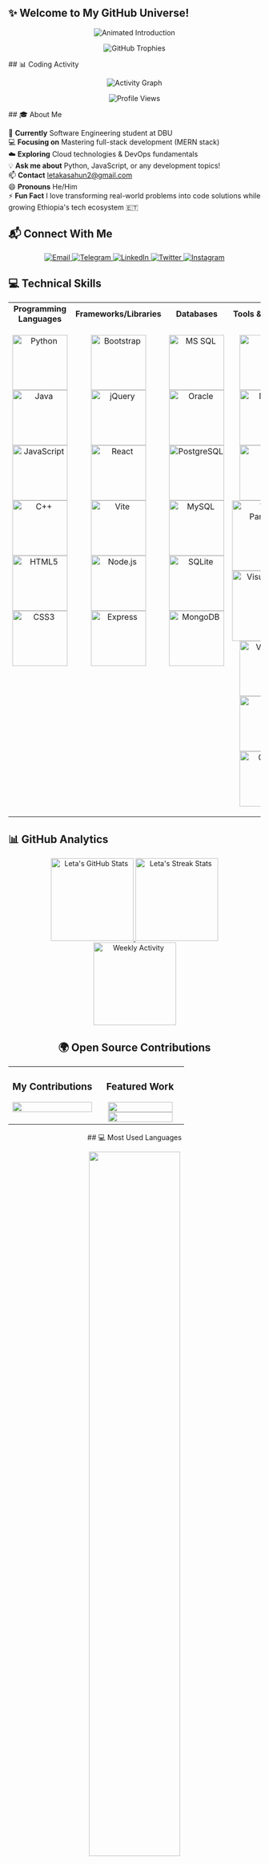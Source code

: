 ## ✨ Welcome to My GitHub Universe!

<p align="center">
  <img 
    src="https://readme-typing-svg.herokuapp.com?font=Poppins&size=32&duration=3000&pause=1000&color=4682B4&center=true&vCenter=true&width=1000&lines=👋+Hi+there!+I'm+Leta+Kasahun;🚀+Passionate+Software+Engineer+from+Ethiopia+🇪🇹;💻+Crafting+scalable+web+%26+mobile+apps+with+clean+code;🌱+Growing+through+open-source+%26+continuous+learning;🔥+Turning+ideas+into+impact+with+tech." 
    alt="Animated Introduction">
</p>
<p align="center">
  <img src="https://github-profile-trophy.vercel.app/?username=Leta-Kasahun&theme=radical&no-bg=true&no-frame=false&margin-w=8&border=6&border_radius=12&title=Stars,Commits,PullRequest,Issues,Repositories,Followers,Reviews,Discussions,Organizations,MultiLanguage&rank=-C" alt="GitHub Trophies">
</p>
## 📊 Coding Activity

<p align="center">
  <img src="https://github-readme-activity-graph.vercel.app/graph?username=Leta-Kasahun&theme=react-dark&hide_border=true&area=true&custom_title=My%20Contribution%20Graph&color=58A6FF&line=1F6FEB&point=1F6FEB" alt="Activity Graph">
</p>

<p align="center">
  <img src="https://komarev.com/ghpvc/?username=Leta-Kasahun&label=Profile%20Views&color=1F6FEB&style=flat" alt="Profile Views">
</p>
## 🎓 About Me

🌱 **Currently** Software Engineering student at DBU  
💻 **Focusing on** Mastering full-stack development (MERN stack)  
☁️ **Exploring** Cloud technologies & DevOps fundamentals   
💡 **Ask me about** Python, JavaScript, or any development topics!  
📫 **Contact** letakasahun2@gmail.com  
😄 **Pronouns** He/Him  
⚡ **Fun Fact** I love transforming real-world problems into code solutions while growing Ethiopia's tech ecosystem 🇪🇹
## 📬 Connect With Me

<p align="center">
  <a href="mailto:letakasahun2@gmail.com">
    <img src="https://img.shields.io/badge/Gmail-D14836?style=flat-square&logo=gmail&logoColor=white" alt="Email">
  </a>
  <a href="https://t.me/letakasahun">
    <img src="https://img.shields.io/badge/Telegram-2CA5E0?style=flat-square&logo=telegram&logoColor=white" alt="Telegram">
  </a>
  <a href="https://linkedin.com/in/yourprofile">
    <img src="https://img.shields.io/badge/LinkedIn-0077B5?style=flat-square&logo=linkedin&logoColor=white" alt="LinkedIn">
  </a>
  <a href="https://twitter.com/yourusername">
    <img src="https://img.shields.io/badge/Twitter-1DA1F2?style=flat-square&logo=twitter&logoColor=white" alt="Twitter">
  </a>
  <a href="https://instagram.com/yourusername">
    <img src="https://img.shields.io/badge/Instagram-E4405F?style=flat-square&logo=instagram&logoColor=white" alt="Instagram">
  </a>
</p>

## 💻 Technical Skills

<table align="center">
  <tr>
    <td align="center" width="25%"><strong>Programming Languages</strong></td>
    <td align="center" width="25%"><strong>Frameworks/Libraries</strong></td>
    <td align="center" width="25%"><strong>Databases</strong></td>
    <td align="center" width="25%"><strong>Tools & Platforms</strong></td>
  </tr>
  <tr>
    <td valign="top">
      <p align="center">
        <img src="https://img.shields.io/badge/Python-3776AB?style=for-the-badge&logo=python&logoColor=white" alt="Python" width="110">
        <img src="https://img.shields.io/badge/Java-007396?style=for-the-badge&logo=java&logoColor=white" alt="Java" width="110">
        <img src="https://img.shields.io/badge/JavaScript-F7DF1E?style=for-the-badge&logo=javascript&logoColor=black" alt="JavaScript" width="110">
        <img src="https://img.shields.io/badge/C%2B%2B-00599C?style=for-the-badge&logo=c%2B%2B&logoColor=white" alt="C++" width="110">
        <img src="https://img.shields.io/badge/HTML5-E34F26?style=for-the-badge&logo=html5&logoColor=white" alt="HTML5" width="110">
        <img src="https://img.shields.io/badge/CSS3-1572B6?style=for-the-badge&logo=css3&logoColor=white" alt="CSS3" width="110">
      </p>
    </td>
    <td valign="top">
      <p align="center">
        <img src="https://img.shields.io/badge/Bootstrap-7952B3?style=for-the-badge&logo=bootstrap&logoColor=white" alt="Bootstrap" width="110">
        <img src="https://img.shields.io/badge/jQuery-0769AD?style=for-the-badge&logo=jquery&logoColor=white" alt="jQuery" width="110">
        <img src="https://img.shields.io/badge/React-61DAFB?style=for-the-badge&logo=react&logoColor=black" alt="React" width="110">
        <img src="https://img.shields.io/badge/Vite-646CFF?style=for-the-badge&logo=vite&logoColor=white" alt="Vite" width="110">
        <img src="https://img.shields.io/badge/Node.js-339933?style=for-the-badge&logo=node.js&logoColor=white" alt="Node.js" width="110">
        <img src="https://img.shields.io/badge/Express-000000?style=for-the-badge&logo=express&logoColor=white" alt="Express" width="110">
      </p>
    </td>
    <td valign="top">
      <p align="center">
        <img src="https://img.shields.io/badge/Microsoft_SQL_Server-CC2927?style=for-the-badge&logo=microsoft-sql-server&logoColor=white" alt="MS SQL" width="110">
        <img src="https://img.shields.io/badge/Oracle-F80000?style=for-the-badge&logo=oracle&logoColor=white" alt="Oracle" width="110">
        <img src="https://img.shields.io/badge/PostgreSQL-4169E1?style=for-the-badge&logo=postgresql&logoColor=white" alt="PostgreSQL" width="110">
        <img src="https://img.shields.io/badge/MySQL-4479A1?style=for-the-badge&logo=mysql&logoColor=white" alt="MySQL" width="110">
        <img src="https://img.shields.io/badge/SQLite-003B57?style=for-the-badge&logo=sqlite&logoColor=white" alt="SQLite" width="110">
        <img src="https://img.shields.io/badge/MongoDB-47A248?style=for-the-badge&logo=mongodb&logoColor=white" alt="MongoDB" width="110">
      </p>
    </td>
    <td valign="top">
      <p align="center">
        <img src="https://img.shields.io/badge/AWS-232F3E?style=for-the-badge&logo=amazon-aws&logoColor=white" alt="AWS" width="110">
        <img src="https://img.shields.io/badge/Netlify-00C7B7?style=for-the-badge&logo=netlify&logoColor=white" alt="Netlify" width="110">
        <img src="https://img.shields.io/badge/Jira-0052CC?style=for-the-badge&logo=jira&logoColor=white" alt="Jira" width="110"> 
                <img src="https://img.shields.io/badge/Visual_Paradigm-FF6600?style=for-the-badge&logo=visual-paradigm&logoColor=white" alt="Visual Paradigm" width="140">

   <img src="https://img.shields.io/badge/Visual%20Studio-5C2D91?style=for-the-badge&logo=visual-studio&logoColor=white" alt="Visual Studio" width="140">
     
  <img src="https://img.shields.io/badge/Visual_Studio_Code-007ACC?style=for-the-badge&logo=visual-studio-code&logoColor=white" alt="VSCode" width="110">
        <img src="https://img.shields.io/badge/Git-F05032?style=for-the-badge&logo=git&logoColor=white" alt="Git" width="110">
        <img src="https://img.shields.io/badge/GitHub-181717?style=for-the-badge&logo=github&logoColor=white" alt="GitHub" width="110">
      </p>
    </td>
  </tr>
</table> 


## 📊 GitHub Analytics

<div align="center">

  <!-- Main Stats Card -->
  <a href="https://github.com/Leta-Kasahun">
    <img height="165" src="https://github-readme-stats.vercel.app/api?username=Leta-Kasahun&show_icons=true&theme=radical&hide_border=true&include_all_commits=true&count_private=true&bg_color=0d1117&title_color=58a6ff&icon_color=1f6feb&text_color=c9d1d9" alt="Leta's GitHub Stats">
  </a>
  
  <!-- Streak Stats -->
  <a href="https://github.com/Leta-Kasahun">
    <img height="165" src="https://github-readme-streak-stats.herokuapp.com?user=Leta-Kasahun&theme=radical&hide_border=true&background=0d1117&ring=58a6ff&fire=ff6b6b&currStreakNum=ffffff&dates=58a6ff" alt="Leta's Streak Stats">
  </a>

</div>

<!-- Weekly Activity -->
<div align="center">
  <img height="165" src="https://github-readme-activity-graph.vercel.app/graph?username=Leta-Kasahun&theme=react-dark&hide_border=true&area=true&bg_color=0d1117&color=58a6ff&line=ff6b6b&point=ffffff" alt="Weekly Activity">
</div>


<div align="center">

## 🌍 Open Source Contributions

<table>
  <tr>
    <!-- Contribution Stats -->
    <td width="50%" valign="top">
      <h3 align="center">My Contributions</h3>
      <div align="center">
        <img src="https://github-readme-activity-graph.vercel.app/graph?username=Leta-Kasahun&theme=radical&hide_border=true&area=true&custom_title=Contribution+Activity" width="100%">
      </div>
    </td>
    <!-- Pinned Repositories -->
    <td width="50%" valign="top">
      <h3 align="center">Featured Work</h3>
      <div align="center">
        <!-- Replace with your actual contributed repos -->
        <a href="https://github.com/facebook/react">
          <img src="https://github-readme-stats.vercel.app/api/pin/?username=facebook&repo=react&theme=radical&hide_border=true" width="90%">
        </a>
        <br>
        <a href="https://github.com/nodejs/node">
          <img src="https://github-readme-stats.vercel.app/api/pin/?username=nodejs&repo=node&theme=radical&hide_border=true" width="90%">
        </a>
      </div>
    </td>
  </tr>
</table>
## 💻 Most Used Languages 

<p align="center">
  <img src="https://github-readme-stats.vercel.app/api/top-langs/?username=Leta-Kasahun&hide=html,css&layout=donut-vertical&theme=radical&hide_border=true&langs_count=6" width="60%">
</p> 


<p align="center">
  <img 
    src="https://readme-typing-svg.herokuapp.com?font=Poppins&size=28&duration=3000&pause=500&color=00F7A5&center=true&vCenter=true&width=900&lines=🙏+Thanks+for+scrolling+through+my+profile!;👋+Goodbye+for+now+—+see+you+around!;💬+Let's+connect+and+build+something+amazing+together." 
    alt="Goodbye Typing SVG">
</p>

